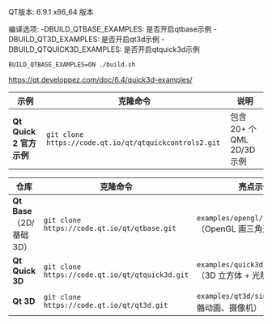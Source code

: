 
QT版本: 6.9.1 x86_64 版本

编译选项:
    -DBUILD_QTBASE_EXAMPLES: 是否开启qtbase示例
    -DBUILD_QT3D_EXAMPLES: 是否开启qt3d示例
    -DBUILD_QTQUICK3D_EXAMPLES: 是否开启qtquick3d示例

```
BUILD_QTBASE_EXAMPLES=ON ./build.sh
```

https://qt.developpez.com/doc/6.4/quick3d-examples/


| 示例                  | 克隆命令                                                   | 说明                      |
| ------------------- | ------------------------------------------------------ | ----------------------- |
| **Qt Quick 2 官方示例** | `git clone https://code.qt.io/qt/qtquickcontrols2.git` | 包含 20+ 个 QML 2D/3D 示例   |


| 仓库                     | 克隆命令                                            | 亮点示例                                        | 难度  |
| ---------------------- | ----------------------------------------------- | ------------------------------------------- | --- |
| **Qt Base**（2D/基础 3D）  | `git clone https://code.qt.io/qt/qtbase.git`    | `examples/opengl/hellowindow`（OpenGL 画三角形）  | ★   |
| **Qt Quick 3D**        | `git clone https://code.qt.io/qt/qtquick3d.git` | `examples/quick3d/basicshapes`（3D 立方体 + 光照） | ★★  |
| **Qt 3D**              | `git clone https://code.qt.io/qt/qt3d.git`      | `examples/qt3d/simple-cpp`（骨骼动画、摄像机）        | ★★★ |
